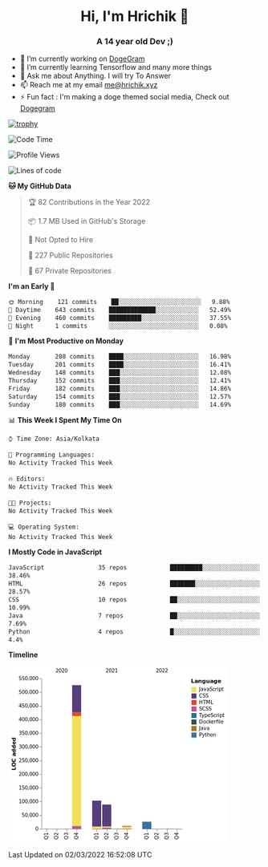 <h1 align="center">Hi, I'm Hrichik 👋</h1>
<h3 align="center">A 14 year old Dev ;) </h3>


- 🔭 I’m currently working on [DogeGram](https://dogegram.xyz)
- 🌱 I’m currently learning Tensorflow and many more things
- 💬 Ask me about Anything. I will try To Answer
- 📫 Reach me at my email me@hrichik.xyz
- ⚡ Fun fact : I'm making a doge themed social media, Check out [Dogegram](https://dogegram.xyz)

[![trophy](https://github-profile-trophy.vercel.app/?username=hrichiksite)](https://github.com/ryo-ma/github-profile-trophy)



<!--START_SECTION:waka-->
![Code Time](http://img.shields.io/badge/Code%20Time-18%20hrs%2053%20mins-blue)

![Profile Views](http://img.shields.io/badge/Profile%20Views-6-blue)

![Lines of code](https://img.shields.io/badge/From%20Hello%20World%20I%27ve%20Written-756%20Thousand%20lines%20of%20code-blue)

**🐱 My GitHub Data** 

> 🏆 82 Contributions in the Year 2022
 > 
> 📦 1.7 MB Used in GitHub's Storage 
 > 
> 🚫 Not Opted to Hire
 > 
> 📜 227 Public Repositories 
 > 
> 🔑 67 Private Repositories  
 > 
**I'm an Early 🐤** 

```text
🌞 Morning    121 commits    ██░░░░░░░░░░░░░░░░░░░░░░░   9.88% 
🌆 Daytime    643 commits    █████████████░░░░░░░░░░░░   52.49% 
🌃 Evening    460 commits    █████████░░░░░░░░░░░░░░░░   37.55% 
🌙 Night      1 commits      ░░░░░░░░░░░░░░░░░░░░░░░░░   0.08%

```
📅 **I'm Most Productive on Monday** 

```text
Monday       208 commits    ████░░░░░░░░░░░░░░░░░░░░░   16.98% 
Tuesday      201 commits    ████░░░░░░░░░░░░░░░░░░░░░   16.41% 
Wednesday    148 commits    ███░░░░░░░░░░░░░░░░░░░░░░   12.08% 
Thursday     152 commits    ███░░░░░░░░░░░░░░░░░░░░░░   12.41% 
Friday       182 commits    ███░░░░░░░░░░░░░░░░░░░░░░   14.86% 
Saturday     154 commits    ███░░░░░░░░░░░░░░░░░░░░░░   12.57% 
Sunday       180 commits    ███░░░░░░░░░░░░░░░░░░░░░░   14.69%

```


📊 **This Week I Spent My Time On** 

```text
⌚︎ Time Zone: Asia/Kolkata

💬 Programming Languages: 
No Activity Tracked This Week

🔥 Editors: 
No Activity Tracked This Week

🐱‍💻 Projects: 
No Activity Tracked This Week

💻 Operating System: 
No Activity Tracked This Week

```

**I Mostly Code in JavaScript** 

```text
JavaScript               35 repos            █████████░░░░░░░░░░░░░░░░   38.46% 
HTML                     26 repos            ███████░░░░░░░░░░░░░░░░░░   28.57% 
CSS                      10 repos            ██░░░░░░░░░░░░░░░░░░░░░░░   10.99% 
Java                     7 repos             ██░░░░░░░░░░░░░░░░░░░░░░░   7.69% 
Python                   4 repos             █░░░░░░░░░░░░░░░░░░░░░░░░   4.4%

```


**Timeline**

![Chart not found](https://raw.githubusercontent.com/hrichiksite/hrichiksite/master/charts/bar_graph.png) 


 Last Updated on 02/03/2022 16:52:08 UTC
<!--END_SECTION:waka-->

